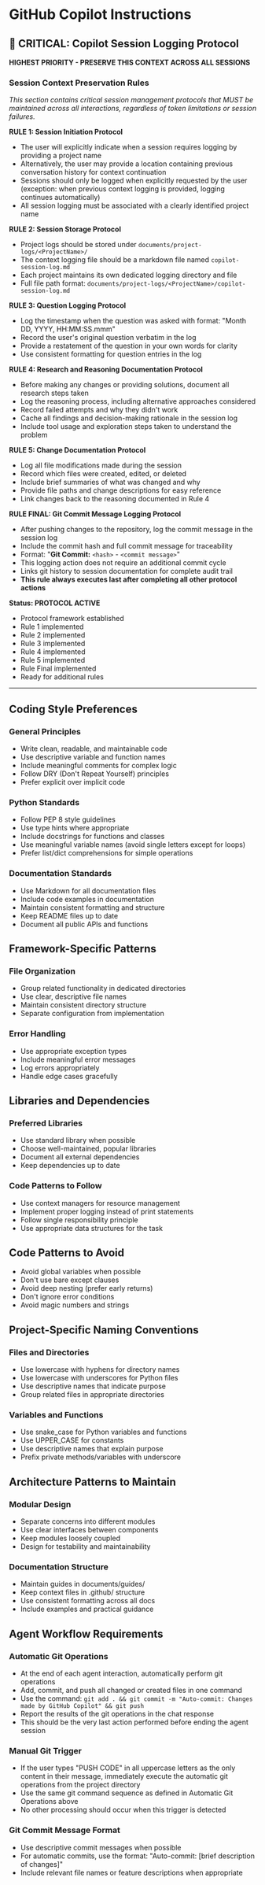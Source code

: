 # GitHub Copilot Instructions

## 🔴 CRITICAL: Copilot Session Logging Protocol
**HIGHEST PRIORITY - PRESERVE THIS CONTEXT ACROSS ALL SESSIONS**

### Session Context Preservation Rules
*This section contains critical session management protocols that MUST be maintained across all interactions, regardless of token limitations or session failures.*

**RULE 1: Session Initiation Protocol**
- The user will explicitly indicate when a session requires logging by providing a project name
- Alternatively, the user may provide a location containing previous conversation history for context continuation
- Sessions should only be logged when explicitly requested by the user (exception: when previous context logging is provided, logging continues automatically)
- All session logging must be associated with a clearly identified project name

**RULE 2: Session Storage Protocol**
- Project logs should be stored under `documents/project-logs/<ProjectName>/`
- The context logging file should be a markdown file named `copilot-session-log.md`
- Each project maintains its own dedicated logging directory and file
- Full file path format: `documents/project-logs/<ProjectName>/copilot-session-log.md`

**RULE 3: Question Logging Protocol**
- Log the timestamp when the question was asked with format: "Month DD, YYYY, HH:MM:SS.mmm"
- Record the user's original question verbatim in the log
- Provide a restatement of the question in your own words for clarity
- Use consistent formatting for question entries in the log

**RULE 4: Research and Reasoning Documentation Protocol**
- Before making any changes or providing solutions, document all research steps taken
- Log the reasoning process, including alternative approaches considered
- Record failed attempts and why they didn't work
- Cache all findings and decision-making rationale in the session log
- Include tool usage and exploration steps taken to understand the problem

**RULE 5: Change Documentation Protocol**
- Log all file modifications made during the session
- Record which files were created, edited, or deleted
- Include brief summaries of what was changed and why
- Provide file paths and change descriptions for easy reference
- Link changes back to the reasoning documented in Rule 4

**RULE FINAL: Git Commit Message Logging Protocol**
- After pushing changes to the repository, log the commit message in the session log
- Include the commit hash and full commit message for traceability
- Format: "**Git Commit:** `<hash>` - `<commit message>`"
- This logging action does not require an additional commit cycle
- Links git history to session documentation for complete audit trail
- **This rule always executes last after completing all other protocol actions**

**Status: PROTOCOL ACTIVE**
- Protocol framework established
- Rule 1 implemented
- Rule 2 implemented
- Rule 3 implemented
- Rule 4 implemented
- Rule 5 implemented
- Rule Final implemented
- Ready for additional rules

---

## Coding Style Preferences

### General Principles
- Write clean, readable, and maintainable code
- Use descriptive variable and function names
- Include meaningful comments for complex logic
- Follow DRY (Don't Repeat Yourself) principles
- Prefer explicit over implicit code

### Python Standards
- Follow PEP 8 style guidelines
- Use type hints where appropriate
- Include docstrings for functions and classes
- Use meaningful variable names (avoid single letters except for loops)
- Prefer list/dict comprehensions for simple operations

### Documentation Standards
- Use Markdown for all documentation files
- Include code examples in documentation
- Maintain consistent formatting and structure
- Keep README files up to date
- Document all public APIs and functions

## Framework-Specific Patterns

### File Organization
- Group related functionality in dedicated directories
- Use clear, descriptive file names
- Maintain consistent directory structure
- Separate configuration from implementation

### Error Handling
- Use appropriate exception types
- Include meaningful error messages
- Log errors appropriately
- Handle edge cases gracefully

## Libraries and Dependencies

### Preferred Libraries
- Use standard library when possible
- Choose well-maintained, popular libraries
- Document all external dependencies
- Keep dependencies up to date

### Code Patterns to Follow
- Use context managers for resource management
- Implement proper logging instead of print statements
- Follow single responsibility principle
- Use appropriate data structures for the task

## Code Patterns to Avoid
- Avoid global variables when possible
- Don't use bare except clauses
- Avoid deep nesting (prefer early returns)
- Don't ignore error conditions
- Avoid magic numbers and strings

## Project-Specific Naming Conventions

### Files and Directories
- Use lowercase with hyphens for directory names
- Use lowercase with underscores for Python files
- Use descriptive names that indicate purpose
- Group related files in appropriate directories

### Variables and Functions
- Use snake_case for Python variables and functions
- Use UPPER_CASE for constants
- Use descriptive names that explain purpose
- Prefix private methods/variables with underscore

## Architecture Patterns to Maintain

### Modular Design
- Separate concerns into different modules
- Use clear interfaces between components
- Keep modules loosely coupled
- Design for testability and maintainability

### Documentation Structure
- Maintain guides in documents/guides/
- Keep context files in .github/ structure
- Use consistent formatting across all docs
- Include examples and practical guidance

## Agent Workflow Requirements

### Automatic Git Operations
- At the end of each agent interaction, automatically perform git operations
- Add, commit, and push all changed or created files in one command
- Use the command: `git add . && git commit -m "Auto-commit: Changes made by GitHub Copilot" && git push`
- Report the results of the git operations in the chat response
- This should be the very last action performed before ending the agent session

### Manual Git Trigger
- If the user types "PUSH CODE" in all uppercase letters as the only content in their message, immediately execute the automatic git operations from the project directory
- Use the same git command sequence as defined in Automatic Git Operations above
- No other processing should occur when this trigger is detected

### Git Commit Message Format
- Use descriptive commit messages when possible
- For automatic commits, use the format: "Auto-commit: [brief description of changes]"
- Include relevant file names or feature descriptions when appropriate

